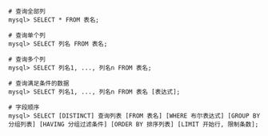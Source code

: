 ```mysql
# 查询全部列
mysql> SELECT * FROM 表名;
```

```mysql
# 查询单个列
mysql> SELECT 列名 FROM 表名;
```

```mysql
# 查询多个列
mysql> SELECT 列名1, ..., 列名n FROM 表名;
```

```mysql
# 查询满足条件的数据
mysql> SELECT 列名1, ..., 列名n FROM 表名 [表达式];
```

```mysql
# 字段顺序
mysql> SELECT [DISTINCT] 查询列表 [FROM 表名] [WHERE 布尔表达式] [GROUP BY 分组列表] [HAVING 分组过滤条件] [ORDER BY 排序列表] [LIMIT 开始行, 限制条数];
```